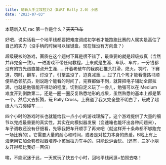 ```yaml
---
title: 萌新入手尘埃拉力2（DiRT Rally 2.0）小感
date: "2023-07-03"
---
```


<!-- Google tag (gtag.js) -->
<script async src="https://www.googletagmanager.com/gtag/js?id=G-P8BK01ELC3"></script>
<script>
  window.dataLayer = window.dataLayer || [];
  function gtag(){dataLayer.push(arguments);}
  gtag('js', new Date());

  gtag('config', 'G-P8BK01ELC3');
</script>

本萌新入坑 rac 第一作是什么？~~天天飞车~~

好吧，说实话我一个地平线都要把难度调成初学者才能跑跑比赛的人属实是高估了自己的实力（没手柄的时候可以怪键盘，现在怪没有方向盘？）

超级硬核的游戏，画质在这个题材下算是很不错了，最重要的就是超级拟真（当然并非完全一致）。一进游戏不带任何教程，上来就是生涯、车队、车库，一分钱都没有的穷光蛋直接点开生涯……开着老破车的我疯狂推头打滑，熄火，罚时，下赛道，罚时，翻车，灯没了，引擎盖没了，迫真减重……过了几个弯才能看懂路书顺便熟悉领航员，别说跑个能看的时间了，完赛都做不到，就算把电子辅助全部拉满，也就是勉强能开得动的程度。切到自定义玩了一会儿，勉强可以在 Medium 难度开到倒数第二，还是一圈一圈反复熟悉地形的成果，虽然熟悉的基本上都是第一个。然后又去折腾，玩 Rally Cross，上赛道了我又完全整不明白了，玩成了超级大马力碰碰车……

四个小时的游戏时长也就能给我一点小小的游戏理解了。这个游戏提供了大量的细节以完成最重要的真实性，其实在向模拟器发展（变速箱也能坏出各种问题来），车子调教还没有仔细看，先等我把车开顺手了再来吧（就这样开十条命都不够跑完一场比赛的）。它需要大量的耐心和时间，或者是对拉力本身的热爱。B站上有上海佬用它加全套模拟器培养小孩当拉力车手的，只能说沪会玩。（还有，三岁小朋友开得都比我好一百倍）

唉，不能沉迷于此，一天就玩了快五个小时，回地平线闲逛+拍照去咯！